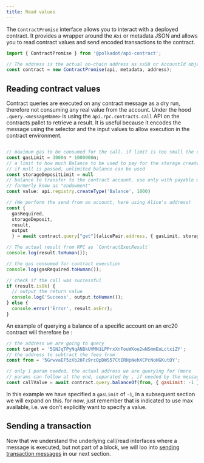 ```yaml
---
title: Read values
---
```


The `ContractPromise` interface allows you to interact with a deployed contract. It provides a wrapper around the `Abi` or metadata JSON and allows you to read contract values and send encoded transactions to the contract.

```javascript
import { ContractPromise } from '@polkadot/api-contract';

// The address is the actual on-chain address as ss58 or AccountId object.
const contract = new ContractPromise(api, metadata, address);
```

## Reading contract values

Contract queries are executed on any contract message as a dry run, therefore not consuming any real value from the account.
Under the hood `.query.<messageName>` is using the `api.rpc.contracts.call` API on the contracts pallet to retrieve a result. 
It is useful because it encodes the message using the selector and the input values to allow execution in the contract environment.


```javascript

// maximum gas to be consumed for the call. if limit is too small the call will fail.
const gasLimit = 3000n * 1000000n;
// a limit to how much Balance to be used to pay for the storage created by the contract call
// if null is passed, unlimited balance can be used
const storageDepositLimit = null
// balance to transfer to the contract account. use only with payable messages, will fail otherwise. 
// formerly know as "endowment"
const value: api.registry.createType('Balance', 1000)

// (We perform the send from an account, here using Alice's address)
const { 
  gasRequired, 
  storageDeposit, 
  result, 
  output 
  } = await contract.query["get"](alicePair.address, { gasLimit, storageDepositLimit }, ...params);

// The actual result from RPC as `ContractExecResult`
console.log(result.toHuman());

// the gas consumed for contract execution
console.log(gasRequired.toHuman());

// check if the call was successful
if (result.isOk) {
  // output the return value
  console.log('Success', output.toHuman());
} else {
  console.error('Error', result.asErr);
}
```


 An example of querying a balance of a specific account on an erc20 contract will therefore be :

```js
// the address we are going to query
const target = '5GNJqTPyNqANBkUVMN1LPPrxXnFouWXoe2wNSmmEoLctxiZY';
// the address to subtract the fees from
const from = '5GrwvaEF5zXb26Fz9rcQpDWS57CtERHpNehXCPcNoHGKutQY';

// only 1 param needed, the actual address we are querying for (more
// params can follow at the end, separated by , if needed by the message)
const callValue = await contract.query.balanceOf(from, { gasLimit: -1 }, target);
```

In this example we have specified a `gasLimit` of `-1`, in a subsequent section we will expand on this. for now, just remember that is indicated to use max available, i.e. we don't explicitly want to specify a value.


## Sending a transaction

Now that we understand the underlying call/read interfaces where a message is executed, but not part of a block, we will loo into [sending transaction messages](contract.tx.md) in our next section.


